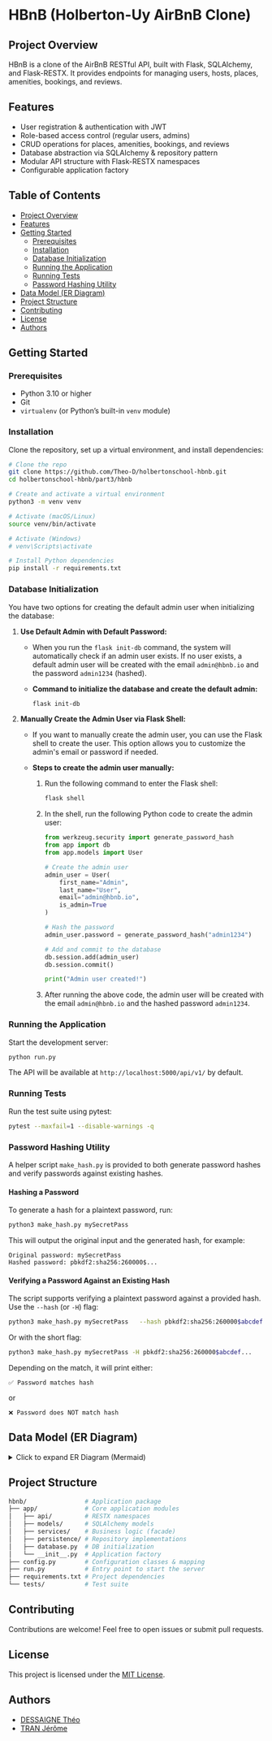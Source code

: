 
# HBnB (Holberton-Uy AirBnB Clone)

## Project Overview

HBnB is a clone of the AirBnB RESTful API, built with Flask, SQLAlchemy, and Flask-RESTX. It provides endpoints for managing users, hosts, places, amenities, bookings, and reviews.

## Features

* User registration & authentication with JWT
* Role-based access control (regular users, admins)
* CRUD operations for places, amenities, bookings, and reviews
* Database abstraction via SQLAlchemy & repository pattern
* Modular API structure with Flask-RESTX namespaces
* Configurable application factory

## Table of Contents

* [Project Overview](#project-overview)
* [Features](#features)
* [Getting Started](#getting-started)
  * [Prerequisites](#prerequisites)
  * [Installation](#installation)
  * [Database Initialization](#database-initialization)
  * [Running the Application](#running-the-application)
  * [Running Tests](#running-tests)
  * [Password Hashing Utility](#password-hashing-utility)
* [Data Model (ER Diagram)](#data-model-er-diagram)
* [Project Structure](#project-structure)
* [Contributing](#contributing)
* [License](#license)
* [Authors](#authors)

## Getting Started

### Prerequisites

* Python 3.10 or higher
* Git
* `virtualenv` (or Python’s built-in `venv` module)

### Installation

Clone the repository, set up a virtual environment, and install dependencies:

```bash
# Clone the repo
git clone https://github.com/Theo-D/holbertonschool-hbnb.git
cd holbertonschool-hbnb/part3/hbnb

# Create and activate a virtual environment
python3 -m venv venv

# Activate (macOS/Linux)
source venv/bin/activate

# Activate (Windows)
# venv\Scripts\activate

# Install Python dependencies
pip install -r requirements.txt
```

### Database Initialization

You have two options for creating the default admin user when initializing the database:

1. **Use Default Admin with Default Password:**
   - When you run the `flask init-db` command, the system will automatically check if an admin user exists. If no user exists, a default admin user will be created with the email `admin@hbnb.io` and the password `admin1234` (hashed).

   - **Command to initialize the database and create the default admin:**
     ```bash
     flask init-db
     ```

2. **Manually Create the Admin User via Flask Shell:**
   - If you want to manually create the admin user, you can use the Flask shell to create the user. This option allows you to customize the admin's email or password if needed.

   - **Steps to create the admin user manually:**
     1. Run the following command to enter the Flask shell:
        ```bash
        flask shell
        ```
     2. In the shell, run the following Python code to create the admin user:
        ```python
        from werkzeug.security import generate_password_hash
        from app import db
        from app.models import User

        # Create the admin user
        admin_user = User(
            first_name="Admin",
            last_name="User",
            email="admin@hbnb.io",
            is_admin=True
        )

        # Hash the password
        admin_user.password = generate_password_hash("admin1234")

        # Add and commit to the database
        db.session.add(admin_user)
        db.session.commit()

        print("Admin user created!")
        ```
     3. After running the above code, the admin user will be created with the email `admin@hbnb.io` and the hashed password `admin1234`.

### Running the Application

Start the development server:

```bash
python run.py
```

The API will be available at `http://localhost:5000/api/v1/` by default.

### Running Tests

Run the test suite using pytest:

```bash
pytest --maxfail=1 --disable-warnings -q
```

### Password Hashing Utility

A helper script `make_hash.py` is provided to both generate password hashes and verify passwords against existing hashes.

#### Hashing a Password

To generate a hash for a plaintext password, run:

```bash
python3 make_hash.py mySecretPass
```

This will output the original input and the generated hash, for example:

```
Original password: mySecretPass
Hashed password: pbkdf2:sha256:260000$...
```

#### Verifying a Password Against an Existing Hash

The script supports verifying a plaintext password against a provided hash. Use the `--hash` (or `-H`) flag:

```bash
python3 make_hash.py mySecretPass   --hash pbkdf2:sha256:260000$abcdef...
```

Or with the short flag:

```bash
python3 make_hash.py mySecretPass -H pbkdf2:sha256:260000$abcdef...
```

Depending on the match, it will print either:

```
✅ Password matches hash
```

or

```
❌ Password does NOT match hash
```


## Data Model (ER Diagram)

<details>
<summary>Click to expand ER Diagram (Mermaid)</summary>

```mermaid
erDiagram
  USER {
    string id PK
    string first_name
    string last_name
    string email
    string password
    boolean is_admin
    datetime created_at
    datetime updated_at
  }
  HOST {
    string id PK
  }
  PLACE {
    string id PK
    string title
    string description
    float price
    float latitude
    float longitude
    int capacity
    string user_id
    string host_id
  }
  BOOKING {
    string id PK
    string user_id
    string place_id
    date start_date
    date end_date
    float total_price
    int guest_count
  }
  REVIEW {
    string id PK
    string text
    string user_id
    string place_id
    string booking_id
    int rating
  }
  AMENITY {
    string id PK
    string name
  }
  PLACE_AMENITIES {
    string place_id PK
    string amenity_id PK
  }

  USER ||--o{ BOOKING : makes
  USER ||--o{ REVIEW : writes
  HOST ||--o{ PLACE : owns
  PLACE ||--o{ BOOKING : has
  PLACE ||--o{ REVIEW : receives
  BOOKING ||--|| REVIEW : is_reviewed
  PLACE ||--o{ PLACE_AMENITIES : links
  AMENITY ||--o{ PLACE_AMENITIES : links
  PLACE_AMENITIES }o--|| PLACE : belongs_to
  PLACE_AMENITIES }o--|| AMENITY : belongs_to
```

</details>

## Project Structure

```bash
hbnb/                # Application package
├── app/             # Core application modules
│   ├── api/         # RESTX namespaces
│   ├── models/      # SQLAlchemy models
│   ├── services/    # Business logic (facade)
│   ├── persistence/ # Repository implementations
│   ├── database.py  # DB initialization
│   └── __init__.py  # Application factory
├── config.py        # Configuration classes & mapping
├── run.py           # Entry point to start the server
├── requirements.txt # Project dependencies
└── tests/           # Test suite
```

## Contributing

Contributions are welcome! Feel free to open issues or submit pull requests.

## License

This project is licensed under the [MIT License](LICENSE).

## Authors

- [DESSAIGNE Théo](https://github.com/Theo-D)
- [TRAN Jérôme](https://github.com/jerome244)
